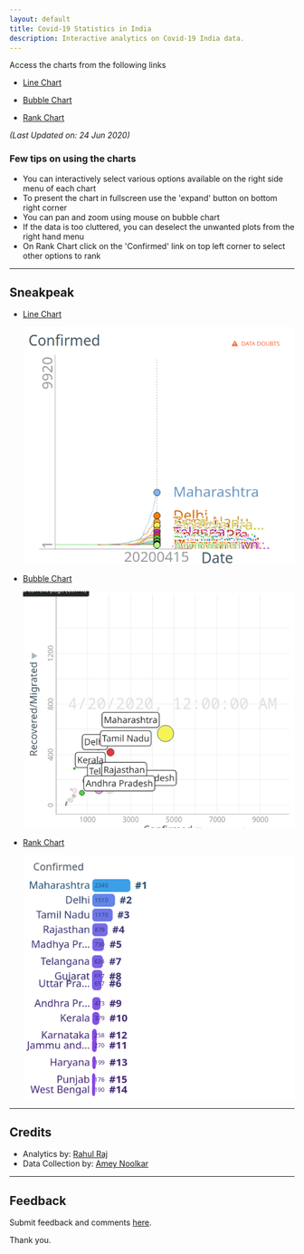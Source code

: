```yaml
---
layout: default
title: Covid-19 Statistics in India
description: Interactive analytics on Covid-19 India data. 
---
```


Access the charts from the following links

- [Line Chart](http://randomwalk.in/covid19India/line/) 

- [Bubble Chart](http://randomwalk.in/covid19India/bubble/) 

- [Rank Chart](http://randomwalk.in/covid19India/ranking/) 

*(Last Updated on:  24 Jun 2020)* 

### Few tips on using the charts

- You can interactively select various options available on the right side menu of each chart
- To present the chart in fullscreen use the 'expand' button on bottom right corner
- You can pan and zoom using mouse on bubble chart
- If the data is too cluttered, you can deselect the unwanted plots from the right hand menu
- On Rank Chart click on the 'Confirmed' link on top left corner to select other options to rank

------------------------------------------

## Sneakpeak

- [Line Chart](http://randomwalk.in/covid19India/line/) 

    ![line](imgs/line.gif)

- [Bubble Chart](http://randomwalk.in/covid19India/bubble/) 

    ![line](imgs/bubble.gif)

- [Rank Chart](http://randomwalk.in/covid19India/ranking/) 

    ![line](imgs/ranking.gif)

    
------------------------------------------
## Credits

- Analytics by: [Rahul Raj](https://twitter.com/rahulrajpl)
- Data Collection by: [Amey Noolkar](https://github.com/coder-amey)

------------------------------------------

## Feedback


Submit feedback and comments [here](https://github.com/rahulrajpl/covid19India/issues).

Thank you.
